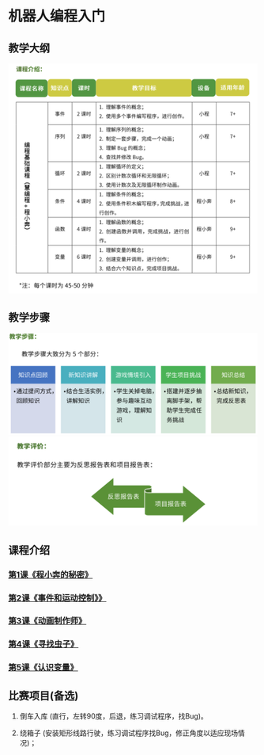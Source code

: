 # 机器人编程入门

<!-- # 机器人编程入门学习 -->
<style>
  .width150 {
      width: 150px;
  }
  .width300 {
      width: 300px;
  }
  .width600 {
      width: 600px;
  }
</style>

## 教学大纲
<img src="./images/0-1.png" class="width600" />

## 教学步骤
<img src="./images/0-2.png" class="width600" />
<img src="./images/0-3.png" class="width600" />

## 课程介绍

### [第1课《程小奔的秘密》](./第1课《程小奔的秘密》.md)

### [第2课《事件和运动控制》》](./第2课《事件和运动控制》.md)

### [第3课《动画制作师》](./第3课《动画制作师》.md)

### [第4课《寻找虫子》](./第4课《寻找虫子》.md)

### [第5课《认识变量》](./第5课《认识变量》.md)


## 比赛项目(备选)

1. 倒车入库 (直行，左转90度，后退，练习调试程序，找Bug)。

1. 绕箱子 (安装矩形线路行驶，练习调试程序找Bug，修正角度以适应现场情况)；
